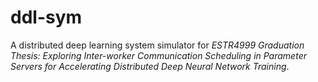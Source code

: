 # ddl-sym
A distributed deep learning system simulator for *ESTR4999 Graduation Thesis: Exploring Inter-worker Communication Scheduling in Parameter Servers for Accelerating Distributed Deep Neural Network Training*.
